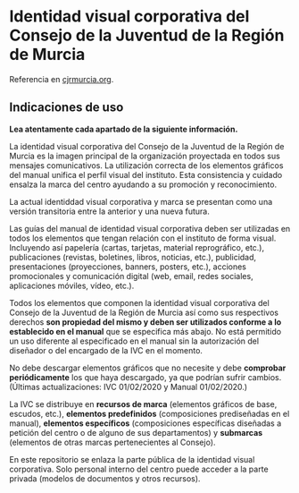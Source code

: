 # Identidad visual corporativa del Consejo de la Juventud de la Región de Murcia

Referencia en [cjrmurcia.org](https://cjrmurcia.org/).

## Indicaciones de uso

**Lea atentamente cada apartado de la siguiente información.**

La identidad visual corporativa del Consejo de la Juventud de la Región de Murcia es la imagen principal de la organización proyectada en todos sus mensajes comunicativos. La utilización correcta de los elementos gráficos del manual unifica el perfil visual del instituto. Esta consistencia y cuidado ensalza la marca del centro ayudando a su promoción y reconocimiento.

La actual identiddad visual corporativa y marca se presentan como una versión transitoria entre la anterior y una nueva futura.

Las guías del manual de identidad visual corporativa deben ser utilizadas en todos los elementos que tengan relación con el instituto de forma visual. Incluyendo así papelería (cartas, tarjetas, material reprográfico, etc.), publicaciones (revistas, boletines, libros, noticias, etc.), publicidad, presentaciones (proyecciones, banners, posters, etc.), acciones promocionales y comunicación digital (web, email, redes sociales, aplicaciones móviles, vídeo, etc.).

Todos los elementos que componen la identidad visual corporativa del Consejo de la Juventud de la Región de Murcia así como sus respectivos derechos **son propiedad del mismo y deben ser utilizados conforme a lo establecido en el manual** que se especifica más abajo. No está permitido un uso diferente al especificado en el manual sin la autorización del diseñador o del encargado de la IVC en el momento.

No debe descargar elementos gráficos que no necesite y debe **comprobar periódicamente** los que haya descargado, ya que podrían sufrir cambios. (Últimas actualizaciones: IVC 01/02/2020 y Manual 01/02/2020.)

La IVC se distribuye en **recursos de marca** (elementos gráficos de base, escudos, etc.), **elementos predefinidos** (composiciones prediseñadas en el manual), **elementos específicos** (composiciones específicas diseñadas a petición del centro o de alguno de sus departamentos) y **submarcas** (elementos de otras marcas pertenecientes al Consejo).

En este repositorio se enlaza la parte pública de la identidad visual corporativa. Solo personal interno del centro puede acceder a la parte privada (modelos de documentos y otros recursos).
